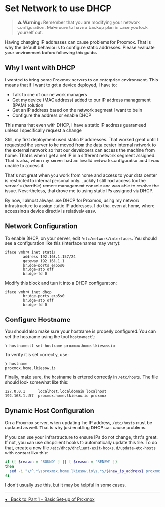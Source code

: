 Set Network to use DHCP
=======================

> __⚠ Warning:__ Remember that you are modifying your network configuration.
> Make sure to have a backup plan in case you lock yourself out.

Having changing IP addresses can cause problems for Proxmox.
That is why the default behavior is to configure static addresses.
Please evaluate your environment before following this guide.

Why I went with DHCP
--------------------

I wanted to bring some Proxmox servers to an enterprise environment.
This means that if I want to get a device deployed, I have to:

- Talk to one of our network managers
- Get my device (MAC address) added to our IP address management (IPAM) solution
- Get an IP address based on the network segment I want to be in
- Configure the address or enable DHCP

This mans that even with DHCP, I have a static IP address guaranteed unless I specifically request a change.

Still, my first deployment used static IP addresses.
That worked great until I requested the server to be moved from the data center internal network to the external network so that our developers can access the machine from home.
That is when I get a net IP in a different network segment assigned.
That is also, when my server had an invalid network configuration and I was unable to access it.

That's not great when you work from home and access to your data center is restricted to internal personal only.
Luckily I still had access too the server's (horrible) remote management console and was able to resolve the issue.
Nevertheless, that drove me to using static IPs assigned via DHCP.

By now, I almost always use DHCP for Proxmox, using my network infrastructure to assign static IP addresses.
I do that even at home, where accessing a device directly is relatively easy.


## Network Configuration

To enable DHCP, on your server, edit `/etc/network/interfaces`.
You should see a configuration like this (interface names may varry):

```
iface vmbr0 inet static
        address 192.168.1.157/24
        gateway 192.168.1.1
        bridge-ports enp5s0
        bridge-stp off
        bridge-fd 0
```

Modify this block and turn it into a DHCP configuration:

```
iface vmbr0 inet dhcp
        bridge-ports enp5s0
        bridge-stp off
        bridge-fd 0
```


## Configure Hostname

You should also make sure your hostname is properly configured.
You can set the hostname using the tool `hostnamectl`:

```
❯ hostnamectl set-hostname proxmox.home.lkiesow.io
```

To verify it is set correctly, use:

```
❯ hostname
proxmox.home.lkiesow.io
```

Finally, make sure, the hostname is entered correctly in `/etc/hosts`.
The file should look somewhat like this:

```
127.0.0.1      localhost.localdomain localhost
192.168.1.157  proxmox.home.lkiesow.io proxmox
```


## Dynamic Host Configuration

On a Proxmox server, when updating the IP address, `/etc/hosts` must be updated as well.
That is why just enabling DHCP can cause problems.

If you can use your infrastructure to ensure IPs do not change, that's great.
If not, you can use dhcpclient hooks to automatically update this file.
To do that, create a new file `/etc/dhcp/dhclient-exit-hooks.d/update-etc-hosts` with content like this:

```sh
if ([ $reason = "BOUND" ] || [ $reason = "RENEW" ])
then
  sed -i "s/^.*\sproxmox.home.lkiesow.io\s.*$/${new_ip_address} proxmox.home.lkiesow.io proxmox/" /etc/hosts
fi
```

I don't usually use this, but it may be helpful in some cases.

---

[◂   Back to: Part 1 – Basic Set-up of Proxmox](part-1-basic-setup.md)

